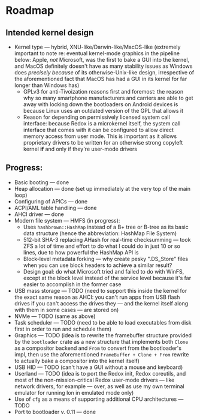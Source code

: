 # Roadmap

## Intended kernel design
* Kernel type — hybrid, XNU-like/Darwin-like/MacOS-like (extremely important to note re: eventual kernel-mode graphics in the pipeline below: Apple, *not* Microsoft, was the first to bake a GUI into the kernel, and MacOS definitely doesn't have as many stability issues as Windows does *precisely because* of its otherwise-Unix-like design, irrespective of the aforementioned fact that MacOS has had a GUI in its kernel for far longer than Windows has)
  * GPLv3 for anti-Tivoization reasons first and foremost: the reason why so many smartphone manufacturers and carriers are able to get away with locking down the bootloaders on Android devices is because Linux uses an outdated version of the GPL that allows it
  * Reason for depending on permissively licensed system call interface: because Redox is a microkernel itself, the system call interface that comes with it can be configured to allow direct memory access from user mode. This is important as it allows proprietary drivers to be written for an otherwise strong copyleft kernel **if** and only if they're user-mode drivers

## Progress:
* Basic booting — done
* Heap allocation — done (set up immediately at the very top of the main loop)
* Configuring of APICs — done
* ACPI/AML table handling — done
* AHCI driver — done
* Modern file system — HMFS (in progress):
  * Uses `hashbrown::HashMap` instead of a B+ tree or B-tree as its basic data structure (hence the abbreviation: HashMap File System)
  * 512-bit SHA-3 replacing AHash for real-time checksumming — took ZFS a lot of time and effort to do what I could do in just 10 or so lines, due to how powerful the HashMap API is
  * Block-level metadata forking — why create pesky ".DS_Store" files when you can use block headers to achieve a similar result? 
  * Design goal: do what Microsoft tried and failed to do with WinFS, except at the block level instead of the service level because it's far easier to accomplish in the former case
* USB mass storage — TODO (need to support this inside the kernel for the exact same reason as AHCI: you can't run apps from USB flash drives if you can't access the drives they — and the kernel itself along with them in some cases — are stored on)
* NVMe — TODO (same as above)
* Task scheduler — TODO (need to be able to load executables from disk first in order to run and schedule them)
* Graphics — TODO (idea is to rewrite the framebuffer structure provided by the `bootloader` crate as a new structure that implements both `Clone` as a compositor backend and `From` to convert from the bootloader's impl, then use the aforementioned `FrameBuffer + Clone + From` rewrite to actually bake a compositor into the kernel itself)
* USB HID — TODO (can't have a GUI without a mouse and keyboard)
* Userland — TODO (idea is to port the Redox init, Redox coreutils, and most of the non-mission-critical Redox user-mode drivers — like network drivers, for example — over, as well as use my own terminal emulator for running Ion in emulated mode only)
* Use of `cfg` as a means of supporting additional CPU architectures — TODO
* Port to bootloader v. 0.11 — done
